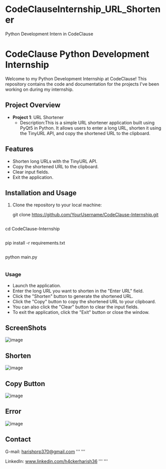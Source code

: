 # CodeClauseInternship_URL_Shortener
Python Development Intern in CodeClause
# CodeClause Python Development Internship

Welcome to my Python Development Internship at CodeClause! This repository contains the code and documentation for the projects I've been working on during my internship.

## Project Overview

- **Project 1**: URL Shortener
  - Description:This is a simple URL shortener application built using PyQt5 in Python. It allows users to enter a long URL, shorten it using the TinyURL API, and copy the shortened URL to the clipboard.
    
## Features
- Shorten long URLs with the TinyURL API.
- Copy the shortened URL to the clipboard.
- Clear input fields.
- Exit the application.

## Installation and Usage

1. Clone the repository to your local machine:

   git clone https://github.com/YourUsername/CodeClause-Internship.git
   ```
   ```
  cd CodeClause-Internship
   ```
   ```
   pip install -r requirements.txt
   ```
   ```
   python main.py
   ```
   ```
### Usage

- Launch the application.
- Enter the long URL you want to shorten in the "Enter URL" field.
- Click the "Shorten" button to generate the shortened URL.
- Click the "Copy" button to copy the shortened URL to your clipboard.
- You can also click the "Clear" button to clear the input fields.
- To exit the application, click the "Exit" button or close the window.

## ScreenShots

![image](https://github.com/h4ckerharish/CodeClauseInternship_URL_Shortener/assets/66734043/0679487f-af87-4b63-a2af-0ecb4f781bad)

## Shorten
![image](https://github.com/h4ckerharish/CodeClauseInternship_URL_Shortener/assets/66734043/cfbb5f3e-3df5-4899-abef-31b532b971c2)

##  Copy Button
![image](https://github.com/h4ckerharish/CodeClauseInternship_URL_Shortener/assets/66734043/c1b83cd2-6b66-4a20-9c22-090cf0556b30)

## Error
![image](https://github.com/h4ckerharish/CodeClauseInternship_URL_Shortener/assets/66734043/cb5df1e9-a0bc-4b32-93da-9b5bd83b4aaf)

## Contact

G-mail: harishprp370@gmail.com
'''
'''

LinkedIn: www.linkedin.com/h4ckerharish36
'''
'''




